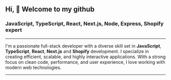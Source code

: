 ## Hi, 👋 Welcome to my github

### JavaScript, TypeScript, React, Next.js, Node, Express, Shopify expert

---

I'm a passionate full-stack developer with a diverse skill set in <b>JavaScript</b>, <b>TypeScript</b>, <b>React</b>, <b>Next.js</b> and <b>Shopify</b> development. I specialize in creating efficient, scalable, and highly interactive applications. With a strong focus on clean code, performance, and user experience, I love working with modern web technologies.

---
